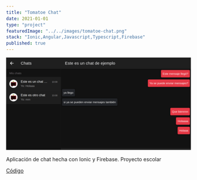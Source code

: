 ```yaml
---
title: "Tomatoe Chat"
date: 2021-01-01
type: "project"
featuredImage: "../../images/tomatoe-chat.png"
stack: "Ionic,Angular,Javascript,Typescript,Firebase"
published: true
---
```


![Imagen](../../images/tomatoe-chat.png)

Aplicación de chat hecha con Ionic y Firebase. Proyecto escolar

[Código](https://angelxehg.github.io/tomatoe-chat/)

